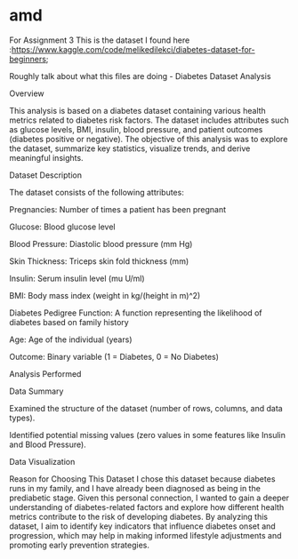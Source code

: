 # amd
For Assignment 3
This is the dataset I found here :https://www.kaggle.com/code/melikedilekci/diabetes-dataset-for-beginners;

Roughly talk about what this files are doing - Diabetes Dataset Analysis

Overview

This analysis is based on a diabetes dataset containing various health metrics related to diabetes risk factors. The dataset includes attributes such as glucose levels, BMI, insulin, blood pressure, and patient outcomes (diabetes positive or negative). The objective of this analysis was to explore the dataset, summarize key statistics, visualize trends, and derive meaningful insights.

Dataset Description

The dataset consists of the following attributes:

Pregnancies: Number of times a patient has been pregnant

Glucose: Blood glucose level

Blood Pressure: Diastolic blood pressure (mm Hg)

Skin Thickness: Triceps skin fold thickness (mm)

Insulin: Serum insulin level (mu U/ml)

BMI: Body mass index (weight in kg/(height in m)^2)

Diabetes Pedigree Function: A function representing the likelihood of diabetes based on family history

Age: Age of the individual (years)

Outcome: Binary variable (1 = Diabetes, 0 = No Diabetes)

Analysis Performed

Data Summary

Examined the structure of the dataset (number of rows, columns, and data types).

Identified potential missing values (zero values in some features like Insulin and Blood Pressure).

Data Visualization

Reason for Choosing This Dataset
I chose this dataset because diabetes runs in my family, and I have already been diagnosed as being in the prediabetic stage. Given this personal connection, I wanted to gain a deeper understanding of diabetes-related factors and explore how different health metrics contribute to the risk of developing diabetes. By analyzing this dataset, I aim to identify key indicators that influence diabetes onset and progression, which may help in making informed lifestyle adjustments and promoting early prevention strategies.
